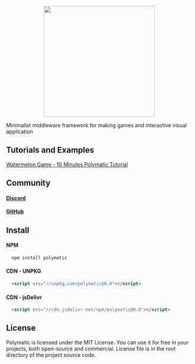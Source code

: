 <p align="center">
  <img width="300px" height="300px" src="https://static.piqnt.com/polymatic/logo-text-sqaure.svg" />
</p>

Minimalist middleware framework for making games and interactive visual application

## Tutorials and Examples

[Watermelon Game - 10 Minutes Polymatic Tutorial](https://github.com/piqnt/polymatic-example-watermelon)

## Community

#### [Discord](https://discord.gg/f4r7QWqaK4)

#### [GitHub](https://github.com/piqnt/polymatic)

## Install

#### NPM
```bash
  npm install polymatic
```

#### CDN - UNPKG
```html
  <script src="//unpkg.com/polymatic@0.0"></script>
```

#### CDN - jsDelivr
```html
  <script src="//cdn.jsdelivr.net/npm/polymatic@0.0"></script>
```

## License
Polymatic is licensed under the MIT License. You can use it for free in your projects, both open-source and commercial. License file is in the root directory of the project source code.

